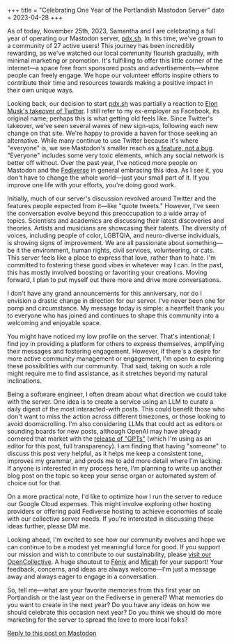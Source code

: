 +++
title = "Celebrating One Year of the Portlandish Mastodon Server"
date = 2023-04-28
+++

As of today, November 25th, 2023, Samantha and I are celebrating a full year of operating our Mastodon server, [pdx.sh](https://pdx.sh). In this time, we've grown to a community of 27 active users! This journey has been incredibly rewarding, as we've watched our local community flourish gradually, with minimal marketing or promotion. It's fulfilling to offer this little corner of the internet—a space free from sponsored posts and advertisements—where people can freely engage. We hope our volunteer efforts inspire others to contribute their time and resources towards making a positive impact in their own unique ways.

Looking back, our decision to start [pdx.sh](https://pdx.sh) was partially a reaction to [Elon Musk's takeover of Twitter](https://www.nytimes.com/2022/11/11/technology/elon-musk-twitter-takeover.html). I still refer to my ex-employer as Facebook, its original name; perhaps this is what getting old feels like. Since Twitter's takeover, we've seen several waves of new sign-ups, following each new change on that site. We're happy to provide a haven for those seeking an alternative. While many continue to use Twitter because it's where "everyone" is, we see Mastodon's smaller reach as [a feature, not a bug](https://www.wired.com/story/its-not-a-bug-its-a-feature/). "Everyone" includes some very toxic elements, which any social network is better off without. Over the past year, I've noticed more people on Mastodon and the [Fediverse](https://en.wikipedia.org/wiki/Fediverse) in general embracing this idea. As I see it, you don't have to change the whole world—just your small part of it. If you improve one life with your efforts, you're doing good work.

Initially, much of our server's discussion revolved around Twitter and the features people expected from it—like "quote tweets." However, I've seen the conversation evolve beyond this preoccupation to a wide array of topics. Scientists and academics are discussing their latest discoveries and theories. Artists and musicians are showcasing their talents. The diversity of voices, including people of color, LGBTQIA, and neuro-diverse individuals, is showing signs of improvement. We are all passionate about something—be it the environment, human rights, civil services, volunteering, or cats. This server feels like a place to express that love, rather than to hate. I'm committed to fostering these good vibes in whatever way I can. In the past, this has mostly involved boosting or favoriting your creations. Moving forward, I plan to put myself out there more and drive more conversations.

I don't have any grand announcements for this anniversary, nor do I envision a drastic change in direction for our server. I've never been one for pomp and circumstance. My message today is simple: a heartfelt thank you to everyone who has joined and continues to shape this community into a welcoming and enjoyable space.

You might have noticed my low profile on the server. That's intentional; I find joy in providing a platform for others to express themselves, amplifying their messages and fostering engagement. However, if there's a desire for more active community management or engagement, I'm open to exploring these possibilities with our community. That said, taking on such a role might require me to find assistance, as it stretches beyond my natural inclinations.

Being a software engineer, I often dream about what direction we could take with the server. One idea is to create a service using an LLM to curate a daily digest of the most interacted-with posts. This could benefit those who don't want to miss the action across different timezones, or those looking to avoid doomscrolling. I'm also considering LLMs that could act as editors or sounding boards for new posts, although OpenAI may have already cornered that market with the [release of "GPTs"](https://openai.com/blog/introducing-gpts) (which I'm using as an editor for this post, full transparency). I am finding that having "someone" to discuss this post very helpful, as it helps me keep a consistent tone, improves my grammar, and prods me to add more detail where I'm lacking. If anyone is interested in my process here, I'm planning to write up another blog post on the topic so keep your sense organ or automated system of choice out for that.

On a more practical note, I'd like to optimize how I run the server to reduce our Google Cloud expenses. This might involve exploring other hosting providers or offering paid Fediverse hosting to achieve economies of scale with our collective server needs. If you're interested in discussing these ideas further, please DM me.

Looking ahead, I'm excited to see how our community evolves and hope we can continue to be a modest yet meaningful force for good. If you support our mission and wish to contribute to our sustainability, please [visit our OpenCollective](https://opencollective.com/pdxsh). A huge shoutout to [Fénix](https://pdx.sh/@spacelogic) and [Micah](https://pdx.sh/@myk_yeah) for your support! Your feedback, concerns, and ideas are always welcome—I'm just a message away and always eager to engage in a conversation.

So, tell me—what are your favorite memories from this first year on Portlandish or the last year on the Fediverse in general? What memories do you want to create in the next year? Do you have any ideas on how we should celebrate this occasion next year? Do you think we should do more marketing for the server to spread the love to more local folks?

[Reply to this post on Mastodon](https://pdx.sh/link/to/post)